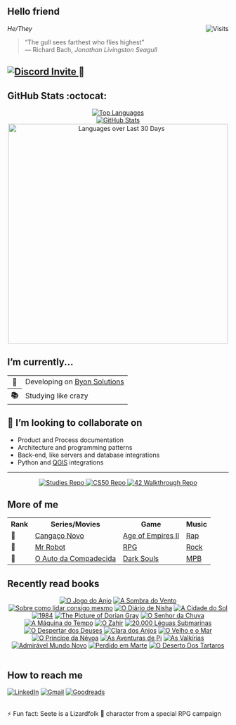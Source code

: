 <h2>Hello friend</h2>
<a href="https://visitor-badge.laobi.icu/badge?page_id=see7e.visitor-badge&title=Visits">
    <img src="https://visitor-badge.laobi.icu/badge?page_id=see7e.visitor-badge&title=Visits" align="right" alt="Visits">
</a>
<p><em>He/They</em></p>
<blockquote>
    “The gull sees farthest who flies highest”<br>
    — Richard Bach, <em>Jonathan Livingston Seagull</em>
</blockquote>
<h2>
    <a href="https://discord.gg/tEVUKXgbUw">
        <img src="https://dcbadge.vercel.app/api/server/tEVUKXgbUw" alt="Discord Invite">
    </a> 🤖
</h2>

<h2>GitHub Stats :octocat:</h2>

<div align="center">
    <a href="https://github.com/anuraghazra/github-readme-stats">
        <img src="https://gh-readme-stats-sandy-six.vercel.app/api/top-langs/?username=see7e&count_private=true&layout=compact&theme=radical" alt="Top Languages">
    </a>
    <br>
    <a href="https://github.com/anuraghazra/github-readme-stats">
        <img src="https://gh-readme-stats-sandy-six.vercel.app/api?username=see7e&count_private=true&show_icons=true&theme=radical" alt="GitHub Stats">
    </a>
    <br>
    <img src="https://wakatime.com/share/@see7e/d8a5df34-155b-4b10-9e53-0343fa739552.svg" alt="Languages over Last 30 Days" width="500px">
</div>

<h2>I’m currently...</h2>
<table align="center">
    <tr>
        <th>🔭</th>
        <td>Developing on <a href="https://www.byonsolutions.com/">Byon Solutions</a></td>
    </tr>
    <tr>
        <th>📚</th>
        <td>Studying like crazy</td>
    </tr>
</table>

<h2>🤝 I’m looking to collaborate on</h2>
<ul>
    <li>Product and Process documentation</li>
    <li>Architecture and programming patterns</li>
    <li>Back-end, like servers and database integrations</li>
    <li>Python and <a href="https://github.com/qgis/QGIS">QGIS</a> integrations</li>
</ul>

<hr>

<div align="center">
    <a href="https://github.com/see7e/studies">
        <img src="https://gh-readme-stats-sandy-six.vercel.app/api/pin/?username=see7e&repo=studies&theme=radical" alt="Studies Repo">
    </a>
    <a href="https://github.com/see7e/cs50x">
        <img src="https://gh-readme-stats-sandy-six.vercel.app/api/pin/?username=see7e&repo=cs50x&theme=radical" alt="CS50 Repo">
    </a>
    <a href="https://github.com/see7e/42_Walkthrugh">
        <img src="https://gh-readme-stats-sandy-six.vercel.app/api/pin/?username=see7e&repo=42_Walkthrugh&theme=radical" alt="42 Walkthrough Repo">
    </a>
</div>

<h2>More of me</h2>
<table align="center">
    <tr>
        <th>Rank</th>
        <th>Series/Movies</th>
        <th>Game</th>
        <th>Music</th>
    </tr>
    <tr>
        <td>🥇</td>
        <td><a href="https://www.imdb.com/title/tt27208330/">Cangaço Novo</a></td>
        <td><a href="https://www.ageofempires.com/games/aoeiide/">Age of Empires II</a></td>
        <td><a href="https://open.spotify.com/playlist/1JRfaHt2BJRudsIX4KgWXY">Rap</a></td>
    </tr>
    <tr>
        <td>🥈</td>
        <td><a href="https://www.imdb.com/title/tt4158110/">Mr Robot</a></td>
        <td><a href="https://en.wikipedia.org/wiki/Role-playing_game">RPG</a></td>
        <td><a href="https://open.spotify.com/playlist/37i9dQZF1EQpj7X7UK8OOF">Rock</a></td>
    </tr>
    <tr>
        <td>🥉</td>
        <td><a href="https://www.imdb.com/title/tt0271383/">O Auto da Compadecida</a></td>
        <td><a href="https://en.wikipedia.org/wiki/Dark_Souls">Dark Souls</a></td>
        <td><a href="https://open.spotify.com/playlist/3Jnc8tKbg6B7nZy0K5lCem">MPB</a></td>
    </tr>
</table>

<h2>Recently read books</h2>
<div align="center">
<a title="O Jogo do Anjo (O Cemitério dos Livros Esquecidos #2)" rel="nofollow" href="https://www.goodreads.com/book/show/6217158-o-jogo-do-anjo"><img alt="O Jogo do Anjo" border="0" src="https://i.gr-assets.com/images/S/compressed.photo.goodreads.com/books/1434040182l/6217158._SY75_.jpg" /></a>
<a title="A Sombra do Vento" rel="nofollow" href="https://www.goodreads.com/book/show/12015154-a-sombra-do-vento"><img alt="A Sombra do Vento" border="0" src="https://i.gr-assets.com/images/S/compressed.photo.goodreads.com/books/1310424016l/12015154._SY75_.jpg" /></a>
<a title="Sobre como lidar consigo mesmo" rel="nofollow" href="https://www.goodreads.com/book/show/175412614-sobre-como-lidar-consigo-mesmo"><img alt="Sobre como lidar consigo mesmo" border="0" src="https://i.gr-assets.com/images/S/compressed.photo.goodreads.com/books/1686195602l/175412614._SY75_.jpg" /></a>
<a title="O Diário de Nisha" rel="nofollow" href="https://www.goodreads.com/book/show/52979432-o-di-rio-de-nisha"><img alt="O Diário de Nisha" border="0" src="https://i.gr-assets.com/images/S/compressed.photo.goodreads.com/books/1562082758l/52979432._SX50_SY75_.jpg" /></a>
<a title="A Cidade do Sol" rel="nofollow" href="https://www.goodreads.com/book/show/6336093-a-cidade-do-sol"><img alt="A Cidade do Sol" border="0" src="https://i.gr-assets.com/images/S/compressed.photo.goodreads.com/books/1370992390l/6336093._SY75_.jpg" /></a>
<a title="1984" rel="nofollow" href="https://www.goodreads.com/book/show/61439040-1984"><img alt="1984" border="0" src="https://i.gr-assets.com/images/S/compressed.photo.goodreads.com/books/1657781256l/61439040._SX50_.jpg" /></a>
<a title="The Picture of Dorian Gray (Amazon Classics Edition)" rel="nofollow" href="https://www.goodreads.com/book/show/31206946-the-picture-of-dorian-gray"><img alt="The Picture of Dorian Gray" border="0" src="https://i.gr-assets.com/images/S/compressed.photo.goodreads.com/books/1469337036l/31206946._SY75_.jpg" /></a>
<a title="O Senhor da Chuva" rel="nofollow" href="https://www.goodreads.com/book/show/5213956-o-senhor-da-chuva"><img alt="O Senhor da Chuva" border="0" src="https://i.gr-assets.com/images/S/compressed.photo.goodreads.com/books/1224865416l/5213956._SY75_.jpg" /></a>
<a title="A Máquina do Tempo" rel="nofollow" href="https://www.goodreads.com/book/show/6321390-a-m-quina-do-tempo"><img alt="A Máquina do Tempo" border="0" src="https://i.gr-assets.com/images/S/compressed.photo.goodreads.com/books/1379889184l/6321390._SY75_.jpg" /></a>
<a title="O Zahir" rel="nofollow" href="https://www.goodreads.com/book/show/49656.O_Zahir"><img alt="O Zahir" border="0" src="https://i.gr-assets.com/images/S/compressed.photo.goodreads.com/books/1361292065l/49656._SY75_.jpg" /></a>
<a title="20.000 Léguas Submarinas (Clássicos da Literatura em BD, #15)" rel="nofollow" href="https://www.goodreads.com/book/show/61376380-20-000-l-guas-submarinas"><img alt="20.000 Léguas Submarinas" border="0" src="https://i.gr-assets.com/images/S/compressed.photo.goodreads.com/books/1656663255l/61376380._SX50_.jpg" /></a>
<a title="O Despertar dos Deuses" rel="nofollow" href="https://www.goodreads.com/book/show/17796322-o-despertar-dos-deuses"><img alt="O Despertar dos Deuses" border="0" src="https://i.gr-assets.com/images/S/compressed.photo.goodreads.com/books/1365897229l/17796322._SX50_.jpg" /></a>
<a title="Clara dos Anjos" rel="nofollow" href="https://www.goodreads.com/book/show/6584084-clara-dos-anjos"><img alt="Clara dos Anjos" border="0" src="https://i.gr-assets.com/images/S/compressed.photo.goodreads.com/books/1246481483l/6584084._SX50_.jpg" /></a>
<a title="O Velho e o Mar" rel="nofollow" href="https://www.goodreads.com/book/show/6385157-o-velho-e-o-mar"><img alt="O Velho e o Mar" border="0" src="https://i.gr-assets.com/images/S/compressed.photo.goodreads.com/books/1292867695l/6385157._SY75_.jpg" /></a>
<a title="O Príncipe da Névoa (Niebla, #1)" rel="nofollow" href="https://www.goodreads.com/book/show/17257992-o-pr-ncipe-da-n-voa"><img alt="O Príncipe da Névoa" border="0" src="https://i.gr-assets.com/images/S/compressed.photo.goodreads.com/books/1369920648l/17257992._SX50_.jpg" /></a>
<a title="As Aventuras de Pi" rel="nofollow" href="https://www.goodreads.com/book/show/17185708-as-aventuras-de-pi"><img alt="As Aventuras de Pi" border="0" src="https://i.gr-assets.com/images/S/compressed.photo.goodreads.com/books/1366215017l/17185708._SY75_.jpg" /></a>
<a title="As Valkírias" rel="nofollow" href="https://www.goodreads.com/book/show/6379113-as-valk-rias"><img alt="As Valkírias" border="0" src="https://i.gr-assets.com/images/S/compressed.photo.goodreads.com/books/1557060886l/6379113._SY75_.jpg" /></a>
<a title="Admirável Mundo Novo" rel="nofollow" href="https://www.goodreads.com/book/show/18812820-admir-vel-mundo-novo"><img alt="Admirável Mundo Novo" border="0" src="https://i.gr-assets.com/images/S/compressed.photo.goodreads.com/books/1582223481l/18812820._SY75_.jpg" /></a>
<a title="Perdido em Marte" rel="nofollow" href="https://www.goodreads.com/book/show/23298852-perdido-em-marte"><img alt="Perdido em Marte" border="0" src="https://i.gr-assets.com/images/S/compressed.photo.goodreads.com/books/1412272150l/23298852._SX50_.jpg" /></a>
<a title="O Deserto Dos Tartaros (Portuguese Edition of Il Deserto Dei Tartari)" rel="nofollow" href="https://www.goodreads.com/book/show/141774522-o-deserto-dos-tartaros"><img alt="O Deserto Dos Tartaros" border="0" src="https://i.gr-assets.com/images/S/compressed.photo.goodreads.com/books/1695131173l/141774522._SX50_.jpg" /></a>
</div>

<br>

<h2>How to reach me</h2>

[![LinkedIn](https://img.shields.io/badge/linkedin-%230077B5.svg?style=for-the-badge&logo=linkedin&logoColor=white)](https://www.linkedin.com/in/gabryelnobrega/)
[![Gmail](https://img.shields.io/badge/Gmail-D14836?style=for-the-badge&logo=gmail&logoColor=white)](mailto:gabryelster@gmail.com)
[![Goodreads](https://img.shields.io/badge/Goodreads-F3F1EA?style=for-the-badge&logo=goodreads&logoColor=372213)](https://www.goodreads.com/user/show/181720969-gabryel-n-brega)

<br>
⚡ Fun fact: Seete is a Lizardfolk 🐊 character from a special RPG campaign
